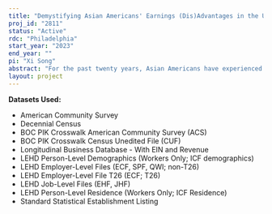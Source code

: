 ```yaml
---
title: "Demystifying Asian Americans' Earnings (Dis)Advantages in the US Labor Market, 2000-2014"
proj_id: "2811"
status: "Active"
rdc: "Philadelphia"
start_year: "2023"
end_year: ""
pi: "Xi Song"
abstract: "For the past twenty years, Asian Americans have experienced the most rapid growth of any ethno-racial population in the United States. While numerous studies demonstrate higher educational attainment of Asian Americans relative to other racial groups, empirical evidence regarding whether Asian Americans are discriminated against in the labor market is scattered and mixed. Little research has analyzed labor market outcomes of Asian Americans from a longitudinal perspective or uncovered heterogeneity within this broad racial category. The Longitudinal Employer-Household Dynamics (LEHD) data 2000-2014 and Decennial Census data (2000 and 2010) enable us to examine earnings trajectories between Asian Americans and other groups (Whites, Blacks, and Hispanics) and across Asian American subgroups. Our proposed project consists of five research questions: (1) whether Asian workers are disadvantaged relative to White workers, (2) whether Asian workers possess an advantage relative to other minority groups (Blacks and Hispanics), (3) whether earnings trajectories of Asian workers vary by gender, (4) whether life-course earnings trajectories of Asian Americans vary by immigrant generation, nativity, and ethnic ancestry, and (5) whether Asian American (dis)advantage in earnings trajectories is associated with the racial compositions of an industry/workplace."
layout: project
---
```


**Datasets Used:**

  - American Community Survey 
  - Decennial Census 
  - BOC PIK Crosswalk American Community Survey (ACS) 
  - BOC PIK Crosswalk Census Unedited File (CUF) 
  - Longitudinal Business Database - With EIN and Revenue 
  - LEHD Person-Level Demographics (Workers Only; ICF demographics) 
  - LEHD Employer-Level Files (ECF, SPF, QWI; non-T26) 
  - LEHD Employer-Level File T26 (ECF; T26) 
  - LEHD Job-Level Files (EHF, JHF) 
  - LEHD Person-Level Residence (Workers Only; ICF Residence) 
  - Standard Statistical Establishment Listing 

